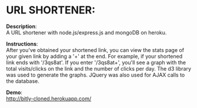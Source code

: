# URL SHORTENER: 

**Description**:  
A URL shortener with node.js/express.js and mongoDB on heroku. 

**Instructions**:  
After you've obtained your shortened link, you can view the stats page of your given link by adding a '+' at the end.
For example, if your shortened link ends with '/3qs8at'. If you enter '/3qs8at+', you'll see a graph with the total visits/clicks on the link and the number of clicks per day. The d3 library was used to generate the graphs. JQuery was also used for AJAX calls to the database.

**Demo**:  
http://bitly-cloned.herokuapp.com/

